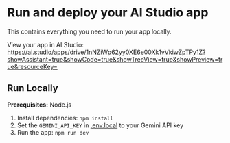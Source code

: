 # Run and deploy your AI Studio app

This contains everything you need to run your app locally.

View your app in AI Studio: https://ai.studio/apps/drive/1nNZiWp62yy0XE6e00Xk1vVkiwZpTPy1Z?showAssistant=true&showCode=true&showTreeView=true&showPreview=true&resourceKey=

## Run Locally

**Prerequisites:**  Node.js


1. Install dependencies:
   `npm install`
2. Set the `GEMINI_API_KEY` in [.env.local](.env.local) to your Gemini API key
3. Run the app:
   `npm run dev`
